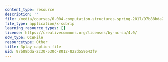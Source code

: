 ```yaml
---
content_type: resource
description: ''
file: /media/courses/6-004-computation-structures-spring-2017/97b88bda2c30530c8012822d559643f9_3VGZANOQXAM.vtt
file_type: application/x-subrip
learning_resource_types: []
license: https://creativecommons.org/licenses/by-nc-sa/4.0/
ocw_type: OCWFile
resourcetype: Other
title: 3play caption file
uid: 97b88bda-2c30-530c-8012-822d559643f9
---
```

